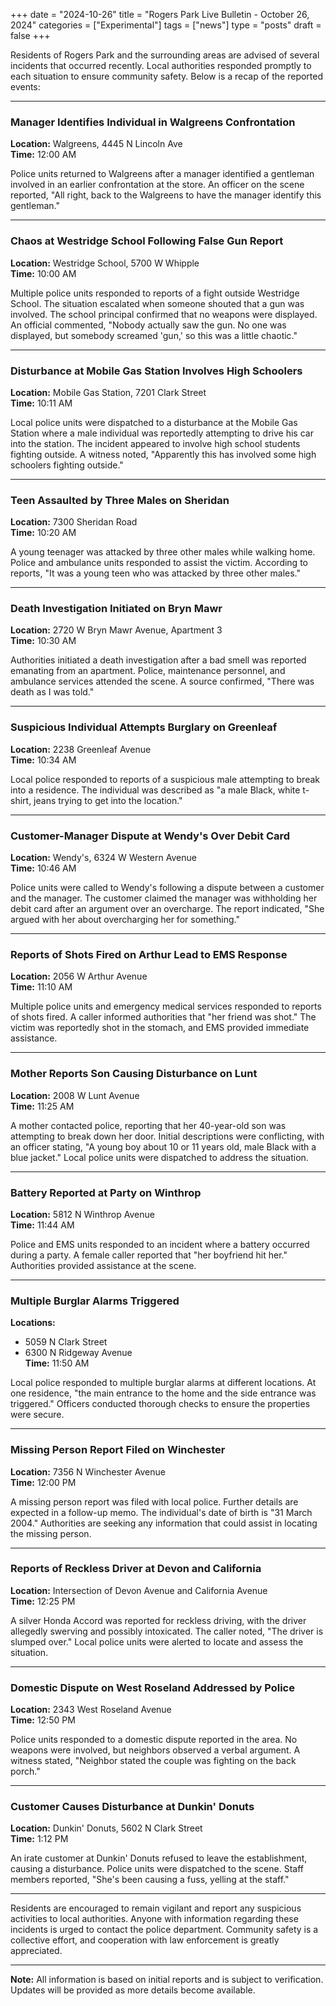 +++
date = "2024-10-26"
title = "Rogers Park Live Bulletin - October 26, 2024"
categories = ["Experimental"]
tags = ["news"]
type = "posts"
draft = false
+++

Residents of Rogers Park and the surrounding areas are advised of several incidents that occurred recently. Local authorities responded promptly to each situation to ensure community safety. Below is a recap of the reported events:

---

### Manager Identifies Individual in Walgreens Confrontation

**Location:** Walgreens, 4445 N Lincoln Ave  
**Time:** 12:00 AM

Police units returned to Walgreens after a manager identified a gentleman involved in an earlier confrontation at the store. An officer on the scene reported, "All right, back to the Walgreens to have the manager identify this gentleman."

---

### Chaos at Westridge School Following False Gun Report

**Location:** Westridge School, 5700 W Whipple  
**Time:** 10:00 AM

Multiple police units responded to reports of a fight outside Westridge School. The situation escalated when someone shouted that a gun was involved. The school principal confirmed that no weapons were displayed. An official commented, "Nobody actually saw the gun. No one was displayed, but somebody screamed 'gun,' so this was a little chaotic."

---

### Disturbance at Mobile Gas Station Involves High Schoolers

**Location:** Mobile Gas Station, 7201 Clark Street  
**Time:** 10:11 AM

Local police units were dispatched to a disturbance at the Mobile Gas Station where a male individual was reportedly attempting to drive his car into the station. The incident appeared to involve high school students fighting outside. A witness noted, "Apparently this has involved some high schoolers fighting outside."

---

### Teen Assaulted by Three Males on Sheridan

**Location:** 7300 Sheridan Road  
**Time:** 10:20 AM

A young teenager was attacked by three other males while walking home. Police and ambulance units responded to assist the victim. According to reports, "It was a young teen who was attacked by three other males."

---

### Death Investigation Initiated on Bryn Mawr

**Location:** 2720 W Bryn Mawr Avenue, Apartment 3  
**Time:** 10:30 AM

Authorities initiated a death investigation after a bad smell was reported emanating from an apartment. Police, maintenance personnel, and ambulance services attended the scene. A source confirmed, "There was death as I was told."

---

### Suspicious Individual Attempts Burglary on Greenleaf

**Location:** 2238 Greenleaf Avenue  
**Time:** 10:34 AM

Local police responded to reports of a suspicious male attempting to break into a residence. The individual was described as "a male Black, white t-shirt, jeans trying to get into the location."

---

### Customer-Manager Dispute at Wendy's Over Debit Card

**Location:** Wendy's, 6324 W Western Avenue  
**Time:** 10:46 AM

Police units were called to Wendy's following a dispute between a customer and the manager. The customer claimed the manager was withholding her debit card after an argument over an overcharge. The report indicated, "She argued with her about overcharging her for something."

---

### Reports of Shots Fired on Arthur Lead to EMS Response

**Location:** 2056 W Arthur Avenue  
**Time:** 11:10 AM

Multiple police units and emergency medical services responded to reports of shots fired. A caller informed authorities that "her friend was shot." The victim was reportedly shot in the stomach, and EMS provided immediate assistance.

---

### Mother Reports Son Causing Disturbance on Lunt

**Location:** 2008 W Lunt Avenue  
**Time:** 11:25 AM

A mother contacted police, reporting that her 40-year-old son was attempting to break down her door. Initial descriptions were conflicting, with an officer stating, "A young boy about 10 or 11 years old, male Black with a blue jacket." Local police units were dispatched to address the situation.

---

### Battery Reported at Party on Winthrop

**Location:** 5812 N Winthrop Avenue  
**Time:** 11:44 AM

Police and EMS units responded to an incident where a battery occurred during a party. A female caller reported that "her boyfriend hit her." Authorities provided assistance at the scene.

---

### Multiple Burglar Alarms Triggered

**Locations:**  
- 5059 N Clark Street  
- 6300 N Ridgeway Avenue  
**Time:** 11:50 AM

Local police responded to multiple burglar alarms at different locations. At one residence, "the main entrance to the home and the side entrance was triggered." Officers conducted thorough checks to ensure the properties were secure.

---

### Missing Person Report Filed on Winchester

**Location:** 7356 N Winchester Avenue  
**Time:** 12:00 PM

A missing person report was filed with local police. Further details are expected in a follow-up memo. The individual's date of birth is "31 March 2004." Authorities are seeking any information that could assist in locating the missing person.

---

### Reports of Reckless Driver at Devon and California

**Location:** Intersection of Devon Avenue and California Avenue  
**Time:** 12:25 PM

A silver Honda Accord was reported for reckless driving, with the driver allegedly swerving and possibly intoxicated. The caller noted, "The driver is slumped over." Local police units were alerted to locate and assess the situation.

---

### Domestic Dispute on West Roseland Addressed by Police

**Location:** 2343 West Roseland Avenue  
**Time:** 12:50 PM

Police units responded to a domestic dispute reported in the area. No weapons were involved, but neighbors observed a verbal argument. A witness stated, "Neighbor stated the couple was fighting on the back porch."

---

### Customer Causes Disturbance at Dunkin' Donuts

**Location:** Dunkin' Donuts, 5602 N Clark Street  
**Time:** 1:12 PM

An irate customer at Dunkin' Donuts refused to leave the establishment, causing a disturbance. Police units were dispatched to the scene. Staff members reported, "She's been causing a fuss, yelling at the staff."

---

Residents are encouraged to remain vigilant and report any suspicious activities to local authorities. Anyone with information regarding these incidents is urged to contact the police department. Community safety is a collective effort, and cooperation with law enforcement is greatly appreciated.

---

**Note:** All information is based on initial reports and is subject to verification. Updates will be provided as more details become available.


